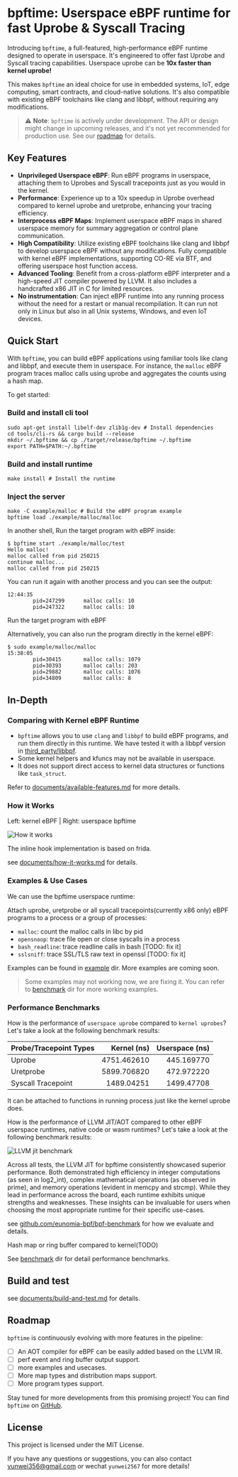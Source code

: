 # bpftime: Userspace eBPF runtime for fast Uprobe & Syscall Tracing

Introducing `bpftime`, a full-featured, high-performance eBPF runtime designed to operate in userspace. It's engineered to offer fast Uprobe and Syscall tracing capabilities. Userspace uprobe can be **10x faster than kernel uprobe!**

This makes `bpftime` an ideal choice for use in embedded systems, IoT, edge computing, smart contracts, and cloud-native solutions. It's also compatible with existing eBPF toolchains like clang and libbpf, without requiring any modifications.

> ⚠️ **Note**: `bpftime` is actively under development. The API or design might change in upcoming releases, and it's not yet recommended for production use. See our [roadmap](#roadmap) for details.

## Key Features

- **Unprivileged Userspace eBPF**: Run eBPF programs in userspace, attaching them to Uprobes and Syscall tracepoints just as you would in the kernel.
- **Performance**: Experience up to a 10x speedup in Uprobe overhead compared to kernel uprobe and uretprobe, enhancing your tracing efficiency.
- **Interprocess eBPF Maps**: Implement userspace eBPF maps in shared userspace memory for summary aggregation or control plane communication.
- **High Compatibility**: Utilize existing eBPF toolchains like clang and libbpf to develop userspace eBPF without any modifications. Fully compatible with kernel eBPF implementations, supporting CO-RE via BTF, and offering userspace host function access.
- **Advanced Tooling**: Benefit from a cross-platform eBPF interpreter and a high-speed JIT compiler powered by LLVM. It also includes a handcrafted x86 JIT in C for limited resources.
- **No instrumentation**: Can inject eBPF runtime into any running process without the need for a restart or manual recompilation. It can run not only in Linux but also in all Unix systems, Windows, and even IoT devices.

## Quick Start

With `bpftime`, you can build eBPF applications using familiar tools like clang and libbpf, and execute them in userspace. For instance, the `malloc` eBPF program traces malloc calls using uprobe and aggregates the counts using a hash map.

To get started:

### Build and install cli tool

```console
sudo apt-get install libelf-dev zlib1g-dev # Install dependencies
cd tools/cli-rs && cargo build --release
mkdir ~/.bpftime && cp ./target/release/bpftime ~/.bpftime
export PATH=$PATH:~/.bpftime
```
### Build and install runtime
```console
make install # Install the runtime
```

### Inject the server
```console
make -C example/malloc # Build the eBPF program example
bpftime load ./example/malloc/malloc
```

In another shell, Run the target program with eBPF inside:

```console
$ bpftime start ./example/malloc/test
Hello malloc!
malloc called from pid 250215
continue malloc...
malloc called from pid 250215
```

You can run it again with another process and you can see the output:

```console
12:44:35 
        pid=247299      malloc calls: 10
        pid=247322      malloc calls: 10
```

Run the target program with eBPF

Alternatively, you can also run the program directly in the kernel eBPF:

```console
$ sudo example/malloc/malloc
15:38:05
        pid=30415       malloc calls: 1079
        pid=30393       malloc calls: 203
        pid=29882       malloc calls: 1076
        pid=34809       malloc calls: 8
```

## In-Depth

### Comparing with Kernel eBPF Runtime

- `bpftime` allows you to use `clang` and `libbpf` to build eBPF programs, and run them directly in this runtime. We have tested it with a libbpf version in [third_party/libbpf](third_party/libbpf).
- Some kernel helpers and kfuncs may not be available in userspace.
- It does not support direct access to kernel data structures or functions like `task_struct`.

Refer to [documents/available-features.md](documents/available-features.md) for more details.

### **How it Works**

Left: kernel eBPF | Right: userspace bpftime

![How it works](documents/bpftime.png)

The inline hook implementation is based on frida.

see [documents/how-it-works.md](documents/how-it-works.md) for details.

### **Examples & Use Cases**

We can use the bpftime userspace runtime:

Attach uprobe, uretprobe or all syscall tracepoints(currently x86 only) eBPF programs to a process or a group of processes:

- `malloc`: count the malloc calls in libc by pid
- `opensnoop`: trace file open or close syscalls in a process
- `bash_readline`: trace readline calls in bash [TODO: fix it]
- `sslsniff`: trace SSL/TLS raw text in openssl [TODO: fix it]

Examples can be found in [example](example) dir. More examples are coming soon.

> Some examples may not working now, we are fixing it. You can refer to [benchmark](benchmark) dir for more working examples.

### **Performance Benchmarks**

How is the performance of `userspace uprobe` compared to `kernel uprobes`? Let's take a look at the following benchmark results:

| Probe/Tracepoint Types | Kernel (ns)  | Userspace (ns) |
|------------------------|-------------:|---------------:|
| Uprobe                 | 4751.462610 | 445.169770    |
| Uretprobe              | 5899.706820 | 472.972220    |
| Syscall Tracepoint     | 1489.04251  | 1499.47708    |

It can be attached to functions in running process just like the kernel uprobe does.

How is the performance of LLVM JIT/AOT compared to other eBPF userspace runtimes, native code or wasm runtimes? Let's take a look at the following benchmark results:

![LLVM jit benchmark](https://github.com/eunomia-bpf/bpf-benchmark/raw/main/example-output/merged_execution_times.png?raw=true)

Across all tests, the LLVM JIT for bpftime consistently showcased superior performance. Both demonstrated high efficiency in integer computations (as seen in log2_int), complex mathematical operations (as observed in prime), and memory operations (evident in memcpy and strcmp). While they lead in performance across the board, each runtime exhibits unique strengths and weaknesses. These insights can be invaluable for users when choosing the most appropriate runtime for their specific use-cases.

see [github.com/eunomia-bpf/bpf-benchmark](https://github.com/eunomia-bpf/bpf-benchmark) for how we evaluate and details.

Hash map or ring buffer compared to kernel(TODO)

See [benchmark](benchmark) dir for detail performance benchmarks.

## Build and test

see [documents/build-and-test.md](documents/build-and-test.md) for details.

## Roadmap

`bpftime` is continuously evolving with more features in the pipeline:

- [ ] An AOT compiler for eBPF can be easily added based on the LLVM IR.
- [ ] perf event and ring buffer output support.
- [ ] more examples and usecases.
- [ ] More map types and distribution maps support.
- [ ] More program types support.

Stay tuned for more developments from this promising project! You can find `bpftime` on [GitHub](https://github.com/eunomia-bpf/bpftime).

## License

This project is licensed under the MIT License.

If you have any questions or suggestions, you can also contact yunwei356@gmail.com or wechat `yunwei2567` for more details!
